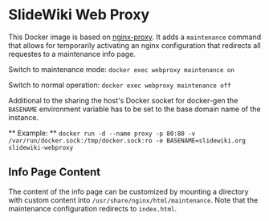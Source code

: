# SlideWiki Web Proxy #

This Docker image is based on [nginx-proxy](https://github.com/jwilder/nginx-proxy). It adds a `maintenance` command that allows for temporarily activating an nginx configuration that redirects all requestes to a maintenance info page. 

Switch to maintenance mode: `docker exec webproxy maintenance on`

Switch to normal operation: `docker exec webproxy maintenance off`

Additional to the sharing the host's Docker socket for docker-gen the `BASENAME` environment variable has to be set to the base domain name of the instance. 

** Example: **
`docker run -d --name proxy -p 80:80 -v /var/run/docker.sock:/tmp/docker.sock:ro -e BASENAME=slidewiki.org slidewiki-webproxy`

## Info Page Content ##

The content of the info page can be customized by mounting a directory with custom content into `/usr/share/nginx/html/maintenance`. Note that the maintenance configuration redirects to `index.html`.


